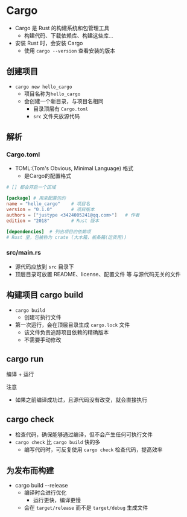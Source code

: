 # Cargo

- Cargo 是 Rust 的构建系统和包管理工具
    - 构建代码、下载依赖库、构建这些库…
- 安装 Rust 时，会安装 Cargo
    - 使用 `cargo --version` 查看安装的版本

## 创建项目

- `cargo new hello_cargo`
    - 项目名称为`hello_cargo`
    - 会创建一个新目录，与项目名相同
        - 目录顶层有 `Cargo.toml`
        - `src` 文件夹放源代码

## 解析

### Cargo.toml

- TOML:(Tom's Obvious, Minimal Language) 格式
    - 是Cargo的配置格式

```toml
# [] 都会开启一个区域

[package] # 用来配置包的
name = "hello_cargo"    # 项目名
version = "0.1.0"       # 项目版本
authors = ["justype <3424005241@qq.com>"]   # 作者
edition = "2018"        # Rust 版本

[dependencies]  # 列出项目的依赖项
# Rust 里，包被称为 crate (大木箱，板条箱(运货用))
```

### src/main.rs

- 源代码应放到 `src` 目录下
- 顶层目录可放置 README、license、配置文件 等 与源代码无关的文件

## 构建项目 cargo build

- `cargo build`
    - 创建可执行文件
- 第一次运行，会在顶层目录生成 `cargo.lock` 文件
    - 该文件负责追踪项目依赖的精确版本
    - 不需要手动修改

## cargo run

编译 + 运行

注意
- 如果之前编译成功过，且源代码没有改变，就会直接执行

## cargo check

- 检查代码，确保能够通过编译，但不会产生任何可执行文件
- `cargo check` 比 `cargo build` 快的多
    - 编写代码时，可反复使用 `cargo check` 检查代码，提高效率

## 为发布而构建

- cargo build --release
    - 编译时会进行优化
        - 运行更快，编译更慢
    - 会在 `target/release` 而不是 `target/debug` 生成文件